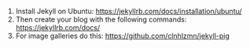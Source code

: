 

1. Install Jekyll on Ubuntu: https://jekyllrb.com/docs/installation/ubuntu/
2. Then create your blog with the following commands: https://jekyllrb.com/docs/
3. For image galleries do this: https://github.com/clnhlzmn/jekyll-pig
